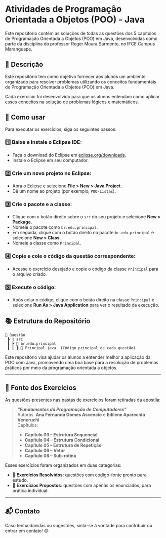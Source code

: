 # Atividades de Programação Orientada a Objetos (POO) - Java

Este repositório contém as soluções de todas as questões dos 5 capítulos de Programação Orientada a Objetos (POO) em Java, desenvolvidas como parte da disciplina do professor Roger Moura Sarmento, no IFCE Campus Maranguape.

## 📌 Descrição
Este repositório tem como objetivo fornecer aos alunos um ambiente organizado para resolver problemas utilizando os conceitos fundamentais de Programação Orientada a Objetos (POO) em Java. 

Cada exercício foi desenvolvido para que os alunos entendam como aplicar esses conceitos na solução de problemas lógicos e matemáticos.

## 🚀 Como usar
Para executar os exercícios, siga os seguintes passos:

### 1️⃣ Baixe e instale o Eclipse IDE:
- Faça o download do Eclipse em [eclipse.org/downloads](https://www.eclipse.org/downloads/).
- Instale o Eclipse em seu computador.

### 2️⃣ Crie um novo projeto no Eclipse:
- Abra o Eclipse e selecione **File > New > Java Project**.
- Dê um nome ao projeto (por exemplo, `POO-Listas`).

### 3️⃣ Crie o pacote e a classe:
- Clique com o botão direito sobre o `src` do seu projeto e selecione **New > Package**.
- Nomeie o pacote como `br.edu.principal`.
- Em seguida, clique com o botão direito no pacote `br.edu.principal` e selecione **New > Class**.
- Nomeie a classe como `Principal`.

### 4️⃣ Copie e cole o código da questão correspondente:
- Acesse o exercício desejado e copie o código da classe `Principal` para o arquivo criado.

### 5️⃣ Execute o código:
- Após colar o código, clique com o botão direito na classe `Principal` e selecione **Run As > Java Application** para ver o resultado da execução.

## 📚 Estrutura do Repositório
```
📂 Questão
 ┣ 📂 src
 ┃ ┣ 📂 br.edu.principal
 ┃ ┃ ┣ 📜 Principal.java  (Código principal de cada questão)
```

Este repositório visa ajudar os alunos a entender melhor a aplicação da POO com Java, promovendo uma boa base para a resolução de problemas práticos por meio da programação orientada a objetos.

---

## 📖 Fonte dos Exercícios

As questões presentes nas pastas de exercícios foram retiradas da apostila:

> **_"Fundamentos da Programação de Computadores"_**  
> Autoras: **Ana Fernanda Gomes Ascencio** e **Edilene Aparecida Veneruchi**  
> Capítulos:  
> - **Capítulo 03 – Estrutura Sequencial**  
> - **Capítulo 04 – Estrutura Condicional**  
> - **Capítulo 05 – Estrutura de Repetição**  
> - **Capítulo 06 – Vetor**  
> - **Capítulo 08 – Sub-rotina**  

Esses exercícios foram organizados em duas categorias:

- 📖 **Exercícios Resolvidos**: questões com código-fonte pronto para estudo.
- 📝 **Exercícios Propostos**: questões com apenas os enunciados, para prática individual.

---

## 📬 Contato
Caso tenha dúvidas ou sugestões, sinta-se à vontade para contribuir ou entrar em contato! 😊
